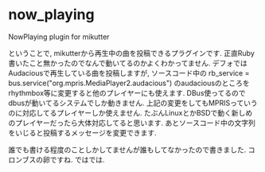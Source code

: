 now_playing
===========

NowPlaying plugin for mikutter

ということで, mikutterから再生中の曲を投稿できるプラグインです.
正直Ruby書いたこと無かったのでなんで動いてるのかよくわかってません.
デフォではAudaciousで再生している曲を投稿しますが, ソースコード中の
rb_service = bus.service("org.mpris.MediaPlayer2.audacious")
のaudaciousのところをrhythmbox等に変更すると他のプレイヤーにも使えます.
DBus使ってるのでdbusが動いてるシステムでしか動きません.
上記の変更をしてもMPRISっていうのに対応してるプレイヤーしか使えません.
たぶんLinuxとかBSDで動く新しめのプレイヤーだったら大体対応してると思います.
あとソースコード中の文字列をいじると投稿するメッセージを変更できます.

誰でも書ける程度のことしかしてませんが誰もしてなかったので書きました. コロンブスの卵ですね.
ではでは.
